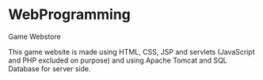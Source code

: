 # WebProgramming
Game Webstore 

This game website is made using HTML, CSS, JSP and servlets (JavaScript and PHP excluded on purpose) and using Apache Tomcat and SQL Database for server side.
